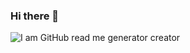 ### Hi there 👋

![I am GitHub read me generator creator](https://i.pinimg.com/originals/c6/33/c2/c633c20ede82f0e0ced7d570dbe3a1f3.gif)

<!--
**cristiansep/cristiansep** is a ✨ _special_ ✨ repository because its `README.md` (this file) appears on your GitHub profile.

Here are some ideas to get you started:

- 🔭 I’m currently working on ...
- 🌱 I’m currently learning ...
- 👯 I’m looking to collaborate on ...
- 🤔 I’m looking for help with ...
- 💬 Ask me about ...
- 📫 How to reach me: ...
- 😄 Pronouns: ...
- ⚡ Fun fact: ...
-->
